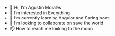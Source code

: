 - 👋 Hi, I’m Agustin Morales 
- 👀 I’m interested in Everything
- 🌱 I’m currently learning Angular and Spring boot.
- 💞️ I’m looking to collaborate on save the world 
- 📫 How to reach me looking to the moon

<!---
l3on3l4/l3on3l4 is a ✨ special ✨ repository because its `README.md` (this file) appears on your GitHub profile.
You can click the Preview link to take a look at your changes.
--->
